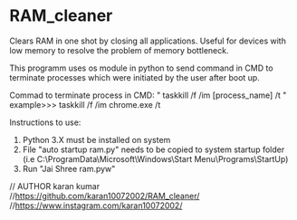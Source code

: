 # RAM_cleaner
Clears RAM in one shot by closing all applications. Useful for devices with low memory to resolve the problem of memory bottleneck.

This programm uses os module in python to send command in CMD to terminate processes which were initiated by the user after boot up.

Commad to terminate process in CMD:
  " taskkill /f /im [process_name] /t "   
  example>>>   taskkill /f /im chrome.exe /t
  
  
  Instructions to use:    
  1. Python 3.X must be installed on system
  2. File "auto startup ram.py" needs to be copied to system startup folder (i.e C:\ProgramData\Microsoft\Windows\Start Menu\Programs\StartUp)   
  3. Run "Jai Shree ram.pyw"     
            
  // AUTHOR karan kumar  
  //https://github.com/karan10072002/RAM_cleaner/    
  //https://www.instagram.com/karan10072002/
